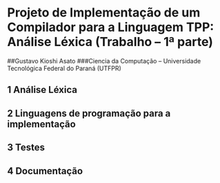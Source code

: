 # Projeto de Implementação de um Compilador para a Linguagem TPP: Análise Léxica (Trabalho – 1ª parte)
##Gustavo Kioshi Asato
###Ciencia da Computação – Universidade Tecnológica Federal do Paraná (UTFPR)
## 1 Análise Léxica
## 2 Linguagens de programação para a implementação
## 3 Testes
## 4 Documentação
